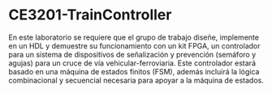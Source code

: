 # CE3201-TrainController
En este  laboratorio se  requiere  que  el  grupo  de  trabajo  diseñe, implemente  en un  HDL y demuestre su funcionamiento con un kit FPGA, un controlador para un sistema de dispositivos de señalización  y  prevención  (semáforo  y  agujas)  para  un  cruce  de  vía  vehicular-ferroviaria. Este controlador  estará  basado  en  una  máquina  de  estados  finitos  (FSM), además  incluirá  la  lógica combinacional y secuencial necesaria para apoyar a la máquina de estados.
